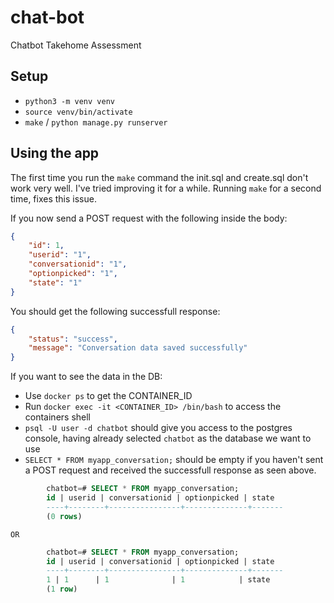# chat-bot
Chatbot Takehome Assessment

## Setup
 - `python3 -m venv venv`
 - `source venv/bin/activate`
 - `make` / `python manage.py runserver`

## Using the app
The first time you run the `make` command the init.sql and create.sql don't work very well. I've tried improving it for a while.
Running `make` for a second time, fixes this issue.

If you now send a POST request with the following inside the body:
```json
{
    "id": 1,
    "userid": "1",
    "conversationid": "1",
    "optionpicked": "1",
    "state": "1"
}
```

You should get the following successfull response:
```json
{
    "status": "success",
    "message": "Conversation data saved successfully"
}
```

If you want to see the data in the DB:
 - Use `docker ps` to get the CONTAINER_ID
 - Run `docker exec -it <CONTAINER_ID> /bin/bash` to access the containers shell
 - `psql -U user -d chatbot` should give you access to the postgres console, having already selected `chatbot` as the database we want to use 
 - `SELECT * FROM myapp_conversation;` should be empty if you haven't sent a POST request and received the successfull response as seen above.
 
```sql
        chatbot=# SELECT * FROM myapp_conversation;
        id | userid | conversationid | optionpicked | state 
        ----+--------+----------------+--------------+-------
        (0 rows)
```
    OR
```sql
        chatbot=# SELECT * FROM myapp_conversation;
        id | userid | conversationid | optionpicked | state 
        ----+--------+----------------+--------------+-------
        1 | 1      | 1              | 1            | state
        (1 row)
```
